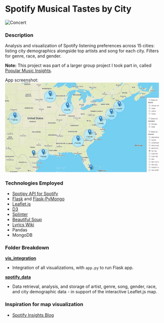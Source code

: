 #  Spotify Musical Tastes by City

![Concert](readmeimg/concert.png)

### Description
Analysis and visualization of Spotify listening preferences across 15 cities: listing city demographics alongside top artists and song for each city. Filters for genre, race, and gender.

**Note:** This project was part of a larger group project I took part in, called [Popular Music Insights](https://github.com/Anaisdg/Popular_Music_Insights).

App screenshot:
![Map](_readmeimg/map.jpg)

### Technologies Employed 

* [Spotipy API for Spotify](spotipy.readthedocs.io/en/latest/#api-reference)
* [Flask](http://flask.pocoo.org/docs/0.12/quickstart/) and [Flask-PyMongo](https://flask-pymongo.readthedocs.io/en/latest/)
* [Leaflet.js](http://leafletjs.com/)
* [D3](http://d3js.org)
* [Splinter](https://splinter.readthedocs.io/en/latest/)
* [Beautiful Soup](https://www.crummy.com/software/BeautifulSoup/bs4/doc/)
* [Lyrics Wiki](http://lyrics.wikia.com)
* Pandas
* MongoDB

### Folder Breakdown

**[vis_integration](https://github.com/Anaisdg/Popular_Music_Insights/tree/master/vis_integration)**
* Integration of all visualizations, with ```app.py``` to run Flask app.

**[spotify_data](https://github.com/Anaisdg/Popular_Music_Insights/tree/master/spotify_data)**
* Data retrieval, analysis, and storage of artist, genre, song, gender, race, and city demographic data - in support of the interactive Leaflet.js map. 

### Inspiration for map visualization
* [Spotify Insights Blog](https://insights.spotify.com/us/2016/12/07/musical-map-of-the-world-2-0/)



